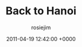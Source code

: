 ---
blog: travel
date: 2011-04-19 12:42:00 +0000
title: "Back to Hanoi"
author: rosiejim
permalink: /vietnam-2011/hanoi/back-to-hanoi.markd/
---